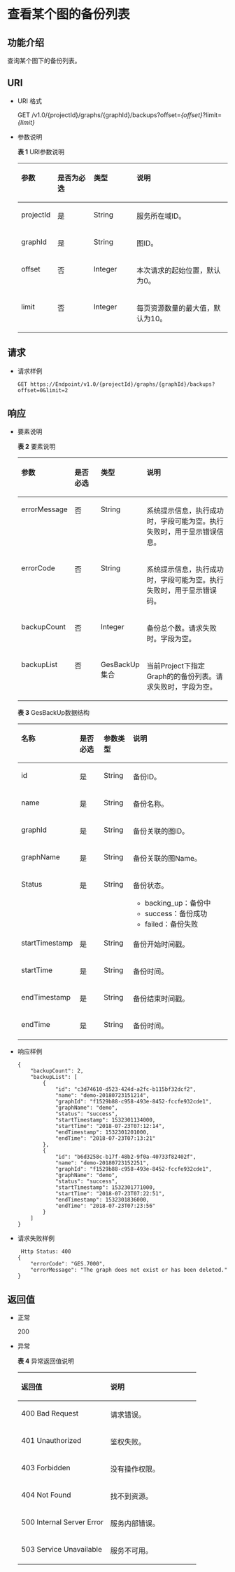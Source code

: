 # 查看某个图的备份列表<a name="ges_03_0033"></a>

## 功能介绍<a name="section56183620"></a>

查询某个图下的备份列表。

## URI<a name="section35890539"></a>

-   URI 格式

    GET /v1.0/\{projectId\}/graphs/\{graphId\}/backups?offset=_\{offset\}_?limit=_\{limit\}_

-   参数说明

    **表 1**  URI参数说明

    <a name="table47274408171747"></a>
    <table><thead align="left"><tr id="row24174725171747"><th class="cellrowborder" valign="top" width="17.11%" id="mcps1.2.5.1.1"><p id="p3472134017187"><a name="p3472134017187"></a><a name="p3472134017187"></a>参数</p>
    </th>
    <th class="cellrowborder" valign="top" width="17.29%" id="mcps1.2.5.1.2"><p id="p6096512617187"><a name="p6096512617187"></a><a name="p6096512617187"></a>是否为必选</p>
    </th>
    <th class="cellrowborder" valign="top" width="20.49%" id="mcps1.2.5.1.3"><p id="p3922815617187"><a name="p3922815617187"></a><a name="p3922815617187"></a>类型</p>
    </th>
    <th class="cellrowborder" valign="top" width="45.11%" id="mcps1.2.5.1.4"><p id="p2336410417187"><a name="p2336410417187"></a><a name="p2336410417187"></a>说明</p>
    </th>
    </tr>
    </thead>
    <tbody><tr id="row6304252171747"><td class="cellrowborder" valign="top" width="17.11%" headers="mcps1.2.5.1.1 "><p id="p1524159517187"><a name="p1524159517187"></a><a name="p1524159517187"></a>projectId</p>
    </td>
    <td class="cellrowborder" valign="top" width="17.29%" headers="mcps1.2.5.1.2 "><p id="p2660971617187"><a name="p2660971617187"></a><a name="p2660971617187"></a>是</p>
    </td>
    <td class="cellrowborder" valign="top" width="20.49%" headers="mcps1.2.5.1.3 "><p id="p790339317187"><a name="p790339317187"></a><a name="p790339317187"></a>String</p>
    </td>
    <td class="cellrowborder" valign="top" width="45.11%" headers="mcps1.2.5.1.4 "><p id="p3619511517187"><a name="p3619511517187"></a><a name="p3619511517187"></a>服务所在域ID。</p>
    </td>
    </tr>
    <tr id="row47648433171747"><td class="cellrowborder" valign="top" width="17.11%" headers="mcps1.2.5.1.1 "><p id="p1245555717187"><a name="p1245555717187"></a><a name="p1245555717187"></a>graphId</p>
    </td>
    <td class="cellrowborder" valign="top" width="17.29%" headers="mcps1.2.5.1.2 "><p id="p226722117187"><a name="p226722117187"></a><a name="p226722117187"></a>是</p>
    </td>
    <td class="cellrowborder" valign="top" width="20.49%" headers="mcps1.2.5.1.3 "><p id="p4942723017187"><a name="p4942723017187"></a><a name="p4942723017187"></a>String</p>
    </td>
    <td class="cellrowborder" valign="top" width="45.11%" headers="mcps1.2.5.1.4 "><p id="p4418266317187"><a name="p4418266317187"></a><a name="p4418266317187"></a>图ID。</p>
    </td>
    </tr>
    <tr id="row15313464171747"><td class="cellrowborder" valign="top" width="17.11%" headers="mcps1.2.5.1.1 "><p id="p6401548317187"><a name="p6401548317187"></a><a name="p6401548317187"></a>offset</p>
    </td>
    <td class="cellrowborder" valign="top" width="17.29%" headers="mcps1.2.5.1.2 "><p id="p1787166017187"><a name="p1787166017187"></a><a name="p1787166017187"></a>否</p>
    </td>
    <td class="cellrowborder" valign="top" width="20.49%" headers="mcps1.2.5.1.3 "><p id="p3831839417187"><a name="p3831839417187"></a><a name="p3831839417187"></a>Integer</p>
    </td>
    <td class="cellrowborder" valign="top" width="45.11%" headers="mcps1.2.5.1.4 "><p id="p1678222017187"><a name="p1678222017187"></a><a name="p1678222017187"></a>本次请求的起始位置，默认为0。</p>
    </td>
    </tr>
    <tr id="row2359937171747"><td class="cellrowborder" valign="top" width="17.11%" headers="mcps1.2.5.1.1 "><p id="p2042570217187"><a name="p2042570217187"></a><a name="p2042570217187"></a>limit</p>
    </td>
    <td class="cellrowborder" valign="top" width="17.29%" headers="mcps1.2.5.1.2 "><p id="p4386920317187"><a name="p4386920317187"></a><a name="p4386920317187"></a>否</p>
    </td>
    <td class="cellrowborder" valign="top" width="20.49%" headers="mcps1.2.5.1.3 "><p id="p6374454417187"><a name="p6374454417187"></a><a name="p6374454417187"></a>Integer</p>
    </td>
    <td class="cellrowborder" valign="top" width="45.11%" headers="mcps1.2.5.1.4 "><p id="p6303442117187"><a name="p6303442117187"></a><a name="p6303442117187"></a>每页资源数量的最大值，默认为10。</p>
    </td>
    </tr>
    </tbody>
    </table>


## 请求<a name="section54579403"></a>

-   请求样例

    ```
    GET https://Endpoint/v1.0/{projectId}/graphs/{graphId}/backups?offset=0&limit=2
    ```


## 响应<a name="section21452579"></a>

-   要素说明

    **表 2**  要素说明

    <a name="table28277518204215"></a>
    <table><thead align="left"><tr id="row20942490204215"><th class="cellrowborder" valign="top" width="16.17%" id="mcps1.2.5.1.1"><p id="p24182402204215"><a name="p24182402204215"></a><a name="p24182402204215"></a>参数</p>
    </th>
    <th class="cellrowborder" valign="top" width="15.409999999999998%" id="mcps1.2.5.1.2"><p id="p12617527204215"><a name="p12617527204215"></a><a name="p12617527204215"></a>是否必选</p>
    </th>
    <th class="cellrowborder" valign="top" width="15.229999999999999%" id="mcps1.2.5.1.3"><p id="p15386781204215"><a name="p15386781204215"></a><a name="p15386781204215"></a>类型</p>
    </th>
    <th class="cellrowborder" valign="top" width="53.190000000000005%" id="mcps1.2.5.1.4"><p id="p38369755204215"><a name="p38369755204215"></a><a name="p38369755204215"></a>说明</p>
    </th>
    </tr>
    </thead>
    <tbody><tr id="row1234388204215"><td class="cellrowborder" valign="top" width="16.17%" headers="mcps1.2.5.1.1 "><p id="p18620162204215"><a name="p18620162204215"></a><a name="p18620162204215"></a>errorMessage</p>
    </td>
    <td class="cellrowborder" valign="top" width="15.409999999999998%" headers="mcps1.2.5.1.2 "><p id="p31838138204215"><a name="p31838138204215"></a><a name="p31838138204215"></a>否</p>
    </td>
    <td class="cellrowborder" valign="top" width="15.229999999999999%" headers="mcps1.2.5.1.3 "><p id="p28752362204215"><a name="p28752362204215"></a><a name="p28752362204215"></a>String</p>
    </td>
    <td class="cellrowborder" valign="top" width="53.190000000000005%" headers="mcps1.2.5.1.4 "><p id="p47239995204215"><a name="p47239995204215"></a><a name="p47239995204215"></a>系统提示信息，执行成功时，字段可能为空。执行失败时，用于显示错误信息。</p>
    </td>
    </tr>
    <tr id="row64836395204215"><td class="cellrowborder" valign="top" width="16.17%" headers="mcps1.2.5.1.1 "><p id="p11109500204215"><a name="p11109500204215"></a><a name="p11109500204215"></a>errorCode</p>
    </td>
    <td class="cellrowborder" valign="top" width="15.409999999999998%" headers="mcps1.2.5.1.2 "><p id="p27454293204215"><a name="p27454293204215"></a><a name="p27454293204215"></a>否</p>
    </td>
    <td class="cellrowborder" valign="top" width="15.229999999999999%" headers="mcps1.2.5.1.3 "><p id="p9205259204215"><a name="p9205259204215"></a><a name="p9205259204215"></a>String</p>
    </td>
    <td class="cellrowborder" valign="top" width="53.190000000000005%" headers="mcps1.2.5.1.4 "><p id="p7428485204215"><a name="p7428485204215"></a><a name="p7428485204215"></a>系统提示信息，执行成功时，字段可能为空。执行失败时，用于显示错误码。</p>
    </td>
    </tr>
    <tr id="row29800000204215"><td class="cellrowborder" valign="top" width="16.17%" headers="mcps1.2.5.1.1 "><p id="p46656651204215"><a name="p46656651204215"></a><a name="p46656651204215"></a>backupCount</p>
    </td>
    <td class="cellrowborder" valign="top" width="15.409999999999998%" headers="mcps1.2.5.1.2 "><p id="p21092383204215"><a name="p21092383204215"></a><a name="p21092383204215"></a>否</p>
    </td>
    <td class="cellrowborder" valign="top" width="15.229999999999999%" headers="mcps1.2.5.1.3 "><p id="p30761492204215"><a name="p30761492204215"></a><a name="p30761492204215"></a>Integer</p>
    </td>
    <td class="cellrowborder" valign="top" width="53.190000000000005%" headers="mcps1.2.5.1.4 "><p id="p8652946204215"><a name="p8652946204215"></a><a name="p8652946204215"></a>备份总个数。请求失败时。字段为空。</p>
    </td>
    </tr>
    <tr id="row8231778204215"><td class="cellrowborder" valign="top" width="16.17%" headers="mcps1.2.5.1.1 "><p id="p66873408204215"><a name="p66873408204215"></a><a name="p66873408204215"></a>backupList</p>
    </td>
    <td class="cellrowborder" valign="top" width="15.409999999999998%" headers="mcps1.2.5.1.2 "><p id="p48036986204215"><a name="p48036986204215"></a><a name="p48036986204215"></a>否</p>
    </td>
    <td class="cellrowborder" valign="top" width="15.229999999999999%" headers="mcps1.2.5.1.3 "><p id="p65790648204215"><a name="p65790648204215"></a><a name="p65790648204215"></a>GesBackUp集合</p>
    </td>
    <td class="cellrowborder" valign="top" width="53.190000000000005%" headers="mcps1.2.5.1.4 "><p id="p27442275204215"><a name="p27442275204215"></a><a name="p27442275204215"></a>当前Project下指定Graph的的备份列表。请求失败时，字段为空。</p>
    </td>
    </tr>
    </tbody>
    </table>

    **表 3**  GesBackUp数据结构

    <a name="table8956165204215"></a>
    <table><thead align="left"><tr id="row45638890204215"><th class="cellrowborder" valign="top" width="21.62%" id="mcps1.2.5.1.1"><p id="p10319531204215"><a name="p10319531204215"></a><a name="p10319531204215"></a>名称</p>
    </th>
    <th class="cellrowborder" valign="top" width="12.78%" id="mcps1.2.5.1.2"><p id="p30575702204215"><a name="p30575702204215"></a><a name="p30575702204215"></a>是否必选</p>
    </th>
    <th class="cellrowborder" valign="top" width="14.29%" id="mcps1.2.5.1.3"><p id="p60712810204215"><a name="p60712810204215"></a><a name="p60712810204215"></a>参数类型</p>
    </th>
    <th class="cellrowborder" valign="top" width="51.31%" id="mcps1.2.5.1.4"><p id="p18790541204215"><a name="p18790541204215"></a><a name="p18790541204215"></a>说明</p>
    </th>
    </tr>
    </thead>
    <tbody><tr id="row66452095204215"><td class="cellrowborder" valign="top" width="21.62%" headers="mcps1.2.5.1.1 "><p id="p5762599204215"><a name="p5762599204215"></a><a name="p5762599204215"></a>id</p>
    </td>
    <td class="cellrowborder" valign="top" width="12.78%" headers="mcps1.2.5.1.2 "><p id="p64117356204215"><a name="p64117356204215"></a><a name="p64117356204215"></a>是</p>
    </td>
    <td class="cellrowborder" valign="top" width="14.29%" headers="mcps1.2.5.1.3 "><p id="p26123362204215"><a name="p26123362204215"></a><a name="p26123362204215"></a>String</p>
    </td>
    <td class="cellrowborder" valign="top" width="51.31%" headers="mcps1.2.5.1.4 "><p id="p35617584204215"><a name="p35617584204215"></a><a name="p35617584204215"></a>备份ID。</p>
    </td>
    </tr>
    <tr id="row51111524204215"><td class="cellrowborder" valign="top" width="21.62%" headers="mcps1.2.5.1.1 "><p id="p61197951204215"><a name="p61197951204215"></a><a name="p61197951204215"></a>name</p>
    </td>
    <td class="cellrowborder" valign="top" width="12.78%" headers="mcps1.2.5.1.2 "><p id="p58086961204215"><a name="p58086961204215"></a><a name="p58086961204215"></a>是</p>
    </td>
    <td class="cellrowborder" valign="top" width="14.29%" headers="mcps1.2.5.1.3 "><p id="p7423416204215"><a name="p7423416204215"></a><a name="p7423416204215"></a>String</p>
    </td>
    <td class="cellrowborder" valign="top" width="51.31%" headers="mcps1.2.5.1.4 "><p id="p64425852204215"><a name="p64425852204215"></a><a name="p64425852204215"></a>备份名称。</p>
    </td>
    </tr>
    <tr id="row34757028204215"><td class="cellrowborder" valign="top" width="21.62%" headers="mcps1.2.5.1.1 "><p id="p57350537204215"><a name="p57350537204215"></a><a name="p57350537204215"></a>graphId</p>
    </td>
    <td class="cellrowborder" valign="top" width="12.78%" headers="mcps1.2.5.1.2 "><p id="p14881955204215"><a name="p14881955204215"></a><a name="p14881955204215"></a>是</p>
    </td>
    <td class="cellrowborder" valign="top" width="14.29%" headers="mcps1.2.5.1.3 "><p id="p64587734204215"><a name="p64587734204215"></a><a name="p64587734204215"></a>String</p>
    </td>
    <td class="cellrowborder" valign="top" width="51.31%" headers="mcps1.2.5.1.4 "><p id="p64223945204215"><a name="p64223945204215"></a><a name="p64223945204215"></a>备份关联的图ID。</p>
    </td>
    </tr>
    <tr id="row40493824204215"><td class="cellrowborder" valign="top" width="21.62%" headers="mcps1.2.5.1.1 "><p id="p44377800204215"><a name="p44377800204215"></a><a name="p44377800204215"></a>graphName</p>
    </td>
    <td class="cellrowborder" valign="top" width="12.78%" headers="mcps1.2.5.1.2 "><p id="p37832084204215"><a name="p37832084204215"></a><a name="p37832084204215"></a>是</p>
    </td>
    <td class="cellrowborder" valign="top" width="14.29%" headers="mcps1.2.5.1.3 "><p id="p44499931204215"><a name="p44499931204215"></a><a name="p44499931204215"></a>String</p>
    </td>
    <td class="cellrowborder" valign="top" width="51.31%" headers="mcps1.2.5.1.4 "><p id="p47724679204215"><a name="p47724679204215"></a><a name="p47724679204215"></a>备份关联的图Name。</p>
    </td>
    </tr>
    <tr id="row43484211204215"><td class="cellrowborder" valign="top" width="21.62%" headers="mcps1.2.5.1.1 "><p id="p28900101204215"><a name="p28900101204215"></a><a name="p28900101204215"></a>Status</p>
    </td>
    <td class="cellrowborder" valign="top" width="12.78%" headers="mcps1.2.5.1.2 "><p id="p59206811204215"><a name="p59206811204215"></a><a name="p59206811204215"></a>是</p>
    </td>
    <td class="cellrowborder" valign="top" width="14.29%" headers="mcps1.2.5.1.3 "><p id="p31022386204215"><a name="p31022386204215"></a><a name="p31022386204215"></a>String</p>
    </td>
    <td class="cellrowborder" valign="top" width="51.31%" headers="mcps1.2.5.1.4 "><p id="p29785329204215"><a name="p29785329204215"></a><a name="p29785329204215"></a>备份状态。</p>
    <a name="ul536842204215"></a><a name="ul536842204215"></a><ul id="ul536842204215"><li>backing_up：备份中</li><li>success：备份成功</li><li>failed：备份失败</li></ul>
    </td>
    </tr>
    <tr id="row17989528204215"><td class="cellrowborder" valign="top" width="21.62%" headers="mcps1.2.5.1.1 "><p id="p55813579204215"><a name="p55813579204215"></a><a name="p55813579204215"></a>startTimestamp</p>
    </td>
    <td class="cellrowborder" valign="top" width="12.78%" headers="mcps1.2.5.1.2 "><p id="p24606023204215"><a name="p24606023204215"></a><a name="p24606023204215"></a>是</p>
    </td>
    <td class="cellrowborder" valign="top" width="14.29%" headers="mcps1.2.5.1.3 "><p id="p46930872204215"><a name="p46930872204215"></a><a name="p46930872204215"></a>String</p>
    </td>
    <td class="cellrowborder" valign="top" width="51.31%" headers="mcps1.2.5.1.4 "><p id="p43304326204215"><a name="p43304326204215"></a><a name="p43304326204215"></a>备份开始时间戳。</p>
    </td>
    </tr>
    <tr id="row21589921204215"><td class="cellrowborder" valign="top" width="21.62%" headers="mcps1.2.5.1.1 "><p id="p27688031204215"><a name="p27688031204215"></a><a name="p27688031204215"></a>startTime</p>
    </td>
    <td class="cellrowborder" valign="top" width="12.78%" headers="mcps1.2.5.1.2 "><p id="p28138002204215"><a name="p28138002204215"></a><a name="p28138002204215"></a>是</p>
    </td>
    <td class="cellrowborder" valign="top" width="14.29%" headers="mcps1.2.5.1.3 "><p id="p64585727204215"><a name="p64585727204215"></a><a name="p64585727204215"></a>String</p>
    </td>
    <td class="cellrowborder" valign="top" width="51.31%" headers="mcps1.2.5.1.4 "><p id="p64061388204215"><a name="p64061388204215"></a><a name="p64061388204215"></a>备份时间。</p>
    </td>
    </tr>
    <tr id="row3237710204215"><td class="cellrowborder" valign="top" width="21.62%" headers="mcps1.2.5.1.1 "><p id="p60091567204215"><a name="p60091567204215"></a><a name="p60091567204215"></a>endTimestamp</p>
    </td>
    <td class="cellrowborder" valign="top" width="12.78%" headers="mcps1.2.5.1.2 "><p id="p35578724204215"><a name="p35578724204215"></a><a name="p35578724204215"></a>是</p>
    </td>
    <td class="cellrowborder" valign="top" width="14.29%" headers="mcps1.2.5.1.3 "><p id="p63304373204215"><a name="p63304373204215"></a><a name="p63304373204215"></a>String</p>
    </td>
    <td class="cellrowborder" valign="top" width="51.31%" headers="mcps1.2.5.1.4 "><p id="p27380620204215"><a name="p27380620204215"></a><a name="p27380620204215"></a>备份结束时间戳。</p>
    </td>
    </tr>
    <tr id="row59204328204215"><td class="cellrowborder" valign="top" width="21.62%" headers="mcps1.2.5.1.1 "><p id="p29139396204215"><a name="p29139396204215"></a><a name="p29139396204215"></a>endTime</p>
    </td>
    <td class="cellrowborder" valign="top" width="12.78%" headers="mcps1.2.5.1.2 "><p id="p11480852204215"><a name="p11480852204215"></a><a name="p11480852204215"></a>是</p>
    </td>
    <td class="cellrowborder" valign="top" width="14.29%" headers="mcps1.2.5.1.3 "><p id="p57533829204215"><a name="p57533829204215"></a><a name="p57533829204215"></a>String</p>
    </td>
    <td class="cellrowborder" valign="top" width="51.31%" headers="mcps1.2.5.1.4 "><p id="p29728574204215"><a name="p29728574204215"></a><a name="p29728574204215"></a>备份时间。</p>
    </td>
    </tr>
    </tbody>
    </table>

-   响应样例

    ```
    {
        "backupCount": 2,
        "backupList": [
            {
                "id": "c3d74610-d523-424d-a2fc-b115bf32dcf2",
                "name": "demo-20180723151214",
                "graphId": "f1529b88-c958-493e-8452-fccfe932cde1",
                "graphName": "demo",
                "status": "success",
                "startTimestamp": 1532301134000,
                "startTime": "2018-07-23T07:12:14",
                "endTimestamp": 1532301201000,
                "endTime": "2018-07-23T07:13:21"
            },
            {
                "id": "b6d3258c-b17f-48b2-9f0a-40733f82402f",
                "name": "demo-20180723152251",
                "graphId": "f1529b88-c958-493e-8452-fccfe932cde1",
                "graphName": "demo",
                "status": "success",
                "startTimestamp": 1532301771000,
                "startTime": "2018-07-23T07:22:51",
                "endTimestamp": 1532301836000,
                "endTime": "2018-07-23T07:23:56"
            }
        ]
    }
    ```

-   请求失败样例

    ```
     Http Status: 400
    {
        "errorCode": "GES.7000",
        "errorMessage": "The graph does not exist or has been deleted."
    }
    ```


## 返回值<a name="section58855485"></a>

-   正常

    200

-   异常

    **表 4**  异常返回值说明

    <a name="table21182911172628"></a>
    <table><thead align="left"><tr id="row22686601172628"><th class="cellrowborder" valign="top" width="50%" id="mcps1.2.3.1.1"><p id="p29113043172638"><a name="p29113043172638"></a><a name="p29113043172638"></a>返回值</p>
    </th>
    <th class="cellrowborder" valign="top" width="50%" id="mcps1.2.3.1.2"><p id="p9346244172638"><a name="p9346244172638"></a><a name="p9346244172638"></a>说明</p>
    </th>
    </tr>
    </thead>
    <tbody><tr id="row13233353172628"><td class="cellrowborder" valign="top" width="50%" headers="mcps1.2.3.1.1 "><p id="p50316832172638"><a name="p50316832172638"></a><a name="p50316832172638"></a>400 Bad Request</p>
    </td>
    <td class="cellrowborder" valign="top" width="50%" headers="mcps1.2.3.1.2 "><p id="p49131611172638"><a name="p49131611172638"></a><a name="p49131611172638"></a>请求错误。</p>
    </td>
    </tr>
    <tr id="row657300172628"><td class="cellrowborder" valign="top" width="50%" headers="mcps1.2.3.1.1 "><p id="p47920375172638"><a name="p47920375172638"></a><a name="p47920375172638"></a>401 Unauthorized</p>
    </td>
    <td class="cellrowborder" valign="top" width="50%" headers="mcps1.2.3.1.2 "><p id="p56345162172638"><a name="p56345162172638"></a><a name="p56345162172638"></a>鉴权失败。</p>
    </td>
    </tr>
    <tr id="row23989959172628"><td class="cellrowborder" valign="top" width="50%" headers="mcps1.2.3.1.1 "><p id="p4998764172638"><a name="p4998764172638"></a><a name="p4998764172638"></a>403 Forbidden</p>
    </td>
    <td class="cellrowborder" valign="top" width="50%" headers="mcps1.2.3.1.2 "><p id="p2246721172638"><a name="p2246721172638"></a><a name="p2246721172638"></a>没有操作权限。</p>
    </td>
    </tr>
    <tr id="row49197943172628"><td class="cellrowborder" valign="top" width="50%" headers="mcps1.2.3.1.1 "><p id="p27247364172638"><a name="p27247364172638"></a><a name="p27247364172638"></a>404 Not Found</p>
    </td>
    <td class="cellrowborder" valign="top" width="50%" headers="mcps1.2.3.1.2 "><p id="p59552853172638"><a name="p59552853172638"></a><a name="p59552853172638"></a>找不到资源。</p>
    </td>
    </tr>
    <tr id="row13744769172628"><td class="cellrowborder" valign="top" width="50%" headers="mcps1.2.3.1.1 "><p id="p61704332172638"><a name="p61704332172638"></a><a name="p61704332172638"></a>500 Internal Server Error</p>
    </td>
    <td class="cellrowborder" valign="top" width="50%" headers="mcps1.2.3.1.2 "><p id="p31994980172638"><a name="p31994980172638"></a><a name="p31994980172638"></a>服务内部错误。</p>
    </td>
    </tr>
    <tr id="row305099172628"><td class="cellrowborder" valign="top" width="50%" headers="mcps1.2.3.1.1 "><p id="p37564761172638"><a name="p37564761172638"></a><a name="p37564761172638"></a>503 Service Unavailable</p>
    </td>
    <td class="cellrowborder" valign="top" width="50%" headers="mcps1.2.3.1.2 "><p id="p22846801172638"><a name="p22846801172638"></a><a name="p22846801172638"></a>服务不可用。</p>
    </td>
    </tr>
    </tbody>
    </table>


